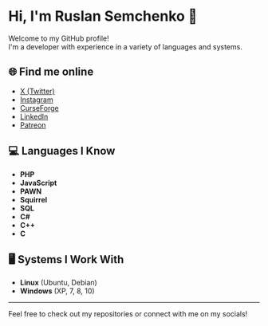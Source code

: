 # Hi, I'm Ruslan Semchenko 👋

Welcome to my GitHub profile!  
I'm a developer with experience in a variety of languages and systems.

## 🌐 Find me online

- [X (Twitter)](https://x.com/Uncleruc1)
- [Instagram](https://instagram.com/unclerusyt)
- [CurseForge](https://www.curseforge.com/members/ruslansem)
- [LinkedIn](https://www.linkedin.com/in/ruslan-semchenko/)
- [Patreon](https://www.patreon.com/c/ruslansemchenko)
## 💻 Languages I Know

- **PHP**
- **JavaScript**
- **PAWN**
- **Squirrel**
- **SQL**
- **C#**
- **C++**
- **C**

## 🖥️ Systems I Work With

- **Linux** (Ubuntu, Debian)
- **Windows** (XP, 7, 8, 10)

---

Feel free to check out my repositories or connect with me on my socials!
